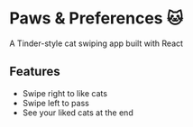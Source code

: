 # Paws & Preferences 🐱
A Tinder-style cat swiping app built with React

## Features
- Swipe right to like cats
- Swipe left to pass
- See your liked cats at the end